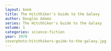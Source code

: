 ```yaml
---
layout: book
title: The Hitchhiker's Guide to the Galaxy
author: Douglas Adams
series: The Hitchhiker's Guide to the Galaxy
volume: 1
categories: science-fiction
year: 1979
coverphoto:hitchhikers-guide-to-the-galaxy.jpg 
---
```


